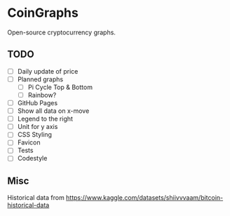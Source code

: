 # CoinGraphs

Open-source cryptocurrency graphs.

## TODO

- [ ] Daily update of price
- [ ] Planned graphs
  - [ ] Pi Cycle Top & Bottom
  - [ ] Rainbow?
- [ ] GitHub Pages
- [ ] Show all data on x-move
- [ ] Legend to the right
- [ ] Unit for y axis
- [ ] CSS Styling
- [ ] Favicon
- [ ] Tests
- [ ] Codestyle

## Misc

Historical data from https://www.kaggle.com/datasets/shiivvvaam/bitcoin-historical-data